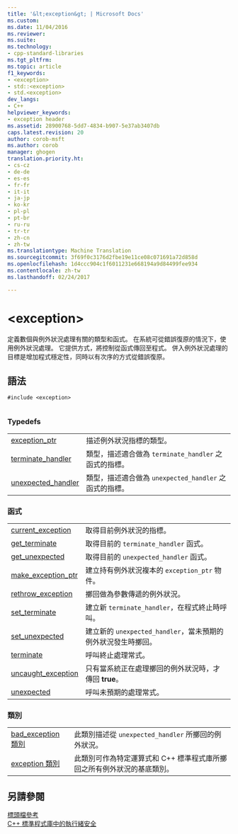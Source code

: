 ```yaml
---
title: '&lt;exception&gt; | Microsoft Docs'
ms.custom: 
ms.date: 11/04/2016
ms.reviewer: 
ms.suite: 
ms.technology:
- cpp-standard-libraries
ms.tgt_pltfrm: 
ms.topic: article
f1_keywords:
- <exception>
- std::<exception>
- std.<exception>
dev_langs:
- C++
helpviewer_keywords:
- exception header
ms.assetid: 28900768-5dd7-4834-b907-5e37ab3407db
caps.latest.revision: 20
author: corob-msft
ms.author: corob
manager: ghogen
translation.priority.ht:
- cs-cz
- de-de
- es-es
- fr-fr
- it-it
- ja-jp
- ko-kr
- pl-pl
- pt-br
- ru-ru
- tr-tr
- zh-cn
- zh-tw
ms.translationtype: Machine Translation
ms.sourcegitcommit: 3f69f0c3176d2fbe19e11ce08c071691a72d858d
ms.openlocfilehash: 1d4ccc904c1f6011231e668194a9d84499fee934
ms.contentlocale: zh-tw
ms.lasthandoff: 02/24/2017

---
```

# <a name="ltexceptiongt"></a>&lt;exception&gt;
定義數個與例外狀況處理有關的類型和函式。 在系統可從錯誤復原的情況下，使用例外狀況處理。 它提供方式，將控制從函式傳回至程式。 併入例外狀況處理的目標是增加程式穩定性，同時以有次序的方式從錯誤復原。  
  
## <a name="syntax"></a>語法  
  
```  
#include <exception>  
  
```  
  
### <a name="typedefs"></a>Typedefs  
  
|||  
|-|-|  
|[exception_ptr](../standard-library/exception-typedefs.md#exception_ptr)|描述例外狀況指標的類型。|  
|[terminate_handler](../standard-library/exception-typedefs.md#terminate_handler)|類型，描述適合做為 `terminate_handler` 之函式的指標。|  
|[unexpected_handler](../standard-library/exception-typedefs.md#unexpected_handler)|類型，描述適合做為 `unexpected_handler` 之函式的指標。|  
  
### <a name="functions"></a>函式  
  
|||  
|-|-|  
|[current_exception](../standard-library/exception-functions.md#current_exception)|取得目前例外狀況的指標。|  
|[get_terminate](../standard-library/exception-functions.md#get_terminate)|取得目前的 `terminate_handler` 函式。|  
|[get_unexpected](../standard-library/exception-functions.md#get_unexpected)|取得目前的 `unexpected_handler` 函式。|  
|[make_exception_ptr](../standard-library/exception-functions.md#make_exception_ptr)|建立持有例外狀況複本的 `exception_ptr` 物件。|  
|[rethrow_exception](../standard-library/exception-functions.md#rethrow_exception)|擲回做為參數傳遞的例外狀況。|  
|[set_terminate](../standard-library/exception-functions.md#set_terminate)|建立新 `terminate_handler`，在程式終止時呼叫。|  
|[set_unexpected](../standard-library/exception-functions.md#set_unexpected)|建立新的 `unexpected_handler`，當未預期的例外狀況發生時擲回。|  
|[terminate](../standard-library/exception-functions.md#terminate)|呼叫終止處理常式。|  
|[uncaught_exception](../standard-library/exception-functions.md#uncaught_exception)|只有當系統正在處理擲回的例外狀況時，才傳回 **true**。|  
|[unexpected](../standard-library/exception-functions.md#unexpected)|呼叫未預期的處理常式。|  
  
### <a name="classes"></a>類別  
  
|||  
|-|-|  
|[bad_exception 類別](../standard-library/bad-exception-class.md)|此類別描述從 `unexpected_handler` 所擲回的例外狀況。|  
|[exception 類別](../standard-library/exception-class.md)|此類別可作為特定運算式和 C++ 標準程式庫所擲回之所有例外狀況的基底類別。|  
  
## <a name="see-also"></a>另請參閱  
 [標頭檔參考](../standard-library/cpp-standard-library-header-files.md)   
 [C++ 標準程式庫中的執行緒安全](../standard-library/thread-safety-in-the-cpp-standard-library.md)


